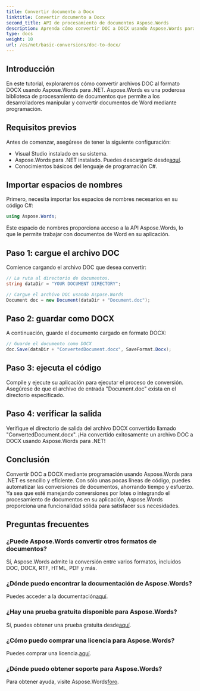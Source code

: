```yaml
---
title: Convertir documento a Docx
linktitle: Convertir documento a Docx
second_title: API de procesamiento de documentos Aspose.Words
description: Aprenda cómo convertir DOC a DOCX usando Aspose.Words para .NET. Guía paso a paso con ejemplos de código. Perfecto para desarrolladores.
type: docs
weight: 10
url: /es/net/basic-conversions/doc-to-docx/
---
```

## Introducción

En este tutorial, exploraremos cómo convertir archivos DOC al formato DOCX usando Aspose.Words para .NET. Aspose.Words es una poderosa biblioteca de procesamiento de documentos que permite a los desarrolladores manipular y convertir documentos de Word mediante programación.

## Requisitos previos

Antes de comenzar, asegúrese de tener la siguiente configuración:
- Visual Studio instalado en su sistema.
-  Aspose.Words para .NET instalado. Puedes descargarlo desde[aquí](https://releases.aspose.com/words/net/).
- Conocimientos básicos del lenguaje de programación C#.

## Importar espacios de nombres

Primero, necesita importar los espacios de nombres necesarios en su código C#:
```csharp
using Aspose.Words;
```

Este espacio de nombres proporciona acceso a la API Aspose.Words, lo que le permite trabajar con documentos de Word en su aplicación.

## Paso 1: cargue el archivo DOC

Comience cargando el archivo DOC que desea convertir:
```csharp
// La ruta al directorio de documentos.
string dataDir = "YOUR DOCUMENT DIRECTORY";

// Cargue el archivo DOC usando Aspose.Words
Document doc = new Document(dataDir + "Document.doc");
```

## Paso 2: guardar como DOCX

A continuación, guarde el documento cargado en formato DOCX:
```csharp
// Guarde el documento como DOCX
doc.Save(dataDir + "ConvertedDocument.docx", SaveFormat.Docx);
```

## Paso 3: ejecuta el código

Compile y ejecute su aplicación para ejecutar el proceso de conversión. Asegúrese de que el archivo de entrada "Document.doc" exista en el directorio especificado.

## Paso 4: verificar la salida

Verifique el directorio de salida del archivo DOCX convertido llamado "ConvertedDocument.docx". ¡Ha convertido exitosamente un archivo DOC a DOCX usando Aspose.Words para .NET!

## Conclusión

Convertir DOC a DOCX mediante programación usando Aspose.Words para .NET es sencillo y eficiente. Con sólo unas pocas líneas de código, puedes automatizar las conversiones de documentos, ahorrando tiempo y esfuerzo. Ya sea que esté manejando conversiones por lotes o integrando el procesamiento de documentos en su aplicación, Aspose.Words proporciona una funcionalidad sólida para satisfacer sus necesidades.

## Preguntas frecuentes

### ¿Puede Aspose.Words convertir otros formatos de documentos?
Sí, Aspose.Words admite la conversión entre varios formatos, incluidos DOC, DOCX, RTF, HTML, PDF y más.

### ¿Dónde puedo encontrar la documentación de Aspose.Words?
 Puedes acceder a la documentación[aquí](https://reference.aspose.com/words/net/).

### ¿Hay una prueba gratuita disponible para Aspose.Words?
 Sí, puedes obtener una prueba gratuita desde[aquí](https://releases.aspose.com/).

### ¿Cómo puedo comprar una licencia para Aspose.Words?
 Puedes comprar una licencia.[aquí](https://purchase.aspose.com/buy).

### ¿Dónde puedo obtener soporte para Aspose.Words?
 Para obtener ayuda, visite Aspose.Words[foro](https://forum.aspose.com/c/words/8).
